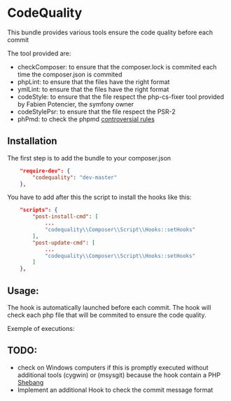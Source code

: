 CodeQuality
=============

This bundle provides various tools ensure the code quality before each commit

The tool provided are:

- checkComposer: to ensure that the composer.lock is commited each time the composer.json is commited
- phpLint: to ensure that the files have the right format
- ymlLint: to ensure that the files have the right format
- codeStyle: to ensure that the file respect the php-cs-fixer tool provided by Fabien Potencier, the symfony owner
- codeStylePsr: to ensure that the file respect the PSR-2
- phPmd: to check the phpmd [controversial rules](http://phpmd.org/rules/controversial.html)

Installation
------------

The first step is to add the bundle to your composer.json

```json
    "require-dev": {
        "codequality": "dev-master"
    },
```

You have to add after this the script to install the hooks like this:

```json
    "scripts": {
        "post-install-cmd": [
            ...
            "codequality\\Composer\\Script\\Hooks::setHooks"
        ],
        "post-update-cmd": [
            ...
            "codequality\\Composer\\Script\\Hooks::setHooks"
        ]
    },
```

Usage:
-------

The hook is automatically launched before each commit.
The hook will check each php file that will be commited to ensure the code quality.

Exemple of executions:



TODO:
-------

- check on Windows computers if this is promptly executed without additional tools (cygwin) or (msysgit) because the hook contain a PHP [Shebang](http://fr.wikipedia.org/wiki/Shebang)
- Implement an additional Hook to check the commit message format